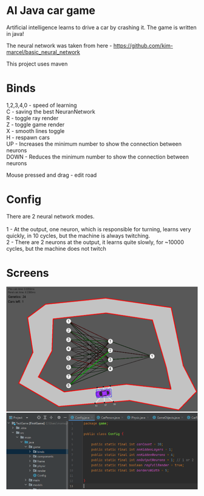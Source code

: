 # AI Java car game
Artificial intelligence learns to drive a car by crashing it. The game is written in java!

The neural network was taken from here - https://github.com/kim-marcel/basic_neural_network

This project uses maven

# Binds

1,2,3,4,0 - speed of learning <br />
C - saving the best NeuranNetwork <br />
R - toggle ray render <br />
Z - toggle game render <br />
X - smooth lines toggle <br />
H - respawn cars <br />
UP - Increases the minimum number to show the connection between neurons <br />
DOWN - Reduces the minimum number to show the connection between neurons <br />

Mouse pressed and drag - edit road <br />

# Config

There are 2 neural network modes. <br /><br />
1 - At the output, one neuron, which is responsible for turning, learns very quickly, in 10 cycles, but the machine is always twitching. <br />
2 - There are 2 neurons at the output, it learns quite slowly, for ~10000 cycles, but the machine does not twitch

# Screens

![alt text](https://github.com/UmaltIbragimov/AI-car-game-Java-/blob/main/Screen_%231.png?raw=true)
![alt text](https://github.com/UmaltIbragimov/AI-car-game-Java-/blob/main/Screen_%232.png?raw=true)
